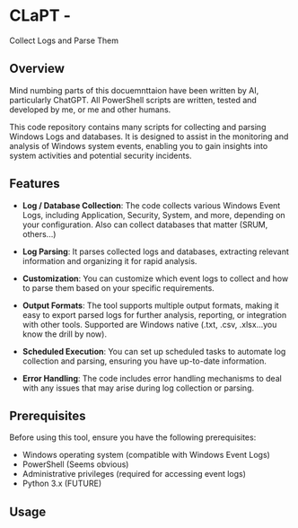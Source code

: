# CLaPT - 
Collect Logs and Parse Them

## Overview

Mind numbing parts of this docuemnttaion have been written by AI, particularly ChatGPT. All PowerShell scripts are written, tested and developed by me, or me and other humans. 

This code repository contains many scripts for collecting and parsing Windows Logs and databases. It is designed to assist in the monitoring and analysis of Windows system events, enabling you to gain insights into system activities and potential security incidents.

## Features

- **Log / Database Collection**: The code collects various Windows Event Logs, including Application, Security, System, and more, depending on your configuration. Also can collect databases that matter (SRUM, others...)

- **Log Parsing**: It parses collected logs and databases, extracting relevant information and organizing it for rapid analysis.

- **Customization**: You can customize which event logs to collect and how to parse them based on your specific requirements.

- **Output Formats**: The tool supports multiple output formats, making it easy to export parsed logs for further analysis, reporting, or integration with other tools. Supported are Windows native (.txt, .csv, .xlsx...you know the drill by now). 

- **Scheduled Execution**: You can set up scheduled tasks to automate log collection and parsing, ensuring you have up-to-date information. 

- **Error Handling**: The code includes error handling mechanisms to deal with any issues that may arise during log collection or parsing.

## Prerequisites

Before using this tool, ensure you have the following prerequisites:

- Windows operating system (compatible with Windows Event Logs)
- PowerShell (Seems obvious)
- Administrative privileges (required for accessing event logs)
- Python 3.x (FUTURE)

## Usage
